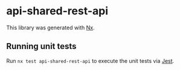 # api-shared-rest-api

This library was generated with [Nx](https://nx.dev).

## Running unit tests

Run `nx test api-shared-rest-api` to execute the unit tests via [Jest](https://jestjs.io).
